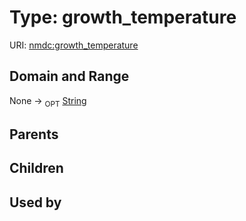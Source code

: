 
# Type: growth_temperature




URI: [nmdc:growth_temperature](https://microbiomedata/meta/growth_temperature)


## Domain and Range

None ->  <sub>OPT</sub> [String](types/String.md)

## Parents


## Children


## Used by

